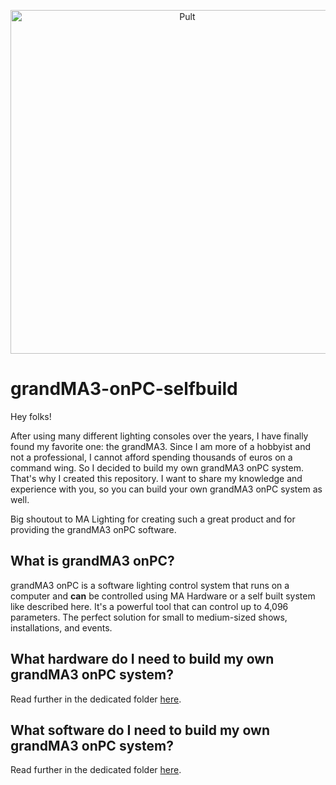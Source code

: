 <p align="center">
    <img src="images/Pult_1.png" alt="Pult" width="550" />
</p>

# grandMA3-onPC-selfbuild

Hey folks!

After using many different lighting consoles over the years, I have finally found my favorite one: the grandMA3.
Since I am more of a hobbyist and not a professional, I cannot afford spending thousands of euros on a command wing. So I decided to build my own grandMA3 onPC system.
That's why I created this repository. I want to share my knowledge and experience with you, so you can build your own grandMA3 onPC system as well.

Big shoutout to MA Lighting for creating such a great product and for providing the grandMA3 onPC software. 

## What is grandMA3 onPC?
grandMA3 onPC is a software lighting control system that runs on a computer and **can** be controlled using MA Hardware or a self built system like described here. It's a powerful tool that can control up to 4,096 parameters. The perfect solution for small to medium-sized shows, installations, and events.

## What hardware do I need to build my own grandMA3 onPC system?
Read further in the dedicated folder [here](hardware/README.md).

## What software do I need to build my own grandMA3 onPC system?
Read further in the dedicated folder [here](software/README.md).